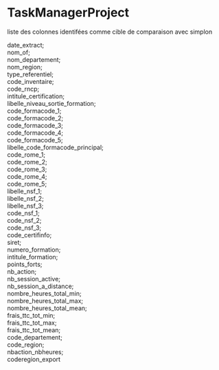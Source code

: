 # TaskManagerProject
liste des colonnes identifées comme cible de comparaison avec simplon

date_extract;<br>
nom_of;<br>
nom_departement;<br>
nom_region;<br>
type_referentiel;<br>
code_inventaire;<br>
code_rncp;<br>
intitule_certification;<br>
libelle_niveau_sortie_formation;<br>
code_formacode_1;<br>
code_formacode_2;<br>
code_formacode_3;<br>
code_formacode_4;<br>
code_formacode_5;<br>
libelle_code_formacode_principal;<br>
code_rome_1;<br>
code_rome_2;<br>
code_rome_3;<br>
code_rome_4;<br>
code_rome_5;<br>
libelle_nsf_1;<br>
libelle_nsf_2;<br>
libelle_nsf_3;<br>
code_nsf_1;<br>
code_nsf_2;<br>
code_nsf_3;<br>
code_certifinfo;<br>
siret;<br>
numero_formation;<br>
intitule_formation;<br>
points_forts;<br>
nb_action;<br>
nb_session_active;<br>
nb_session_a_distance;<br>
nombre_heures_total_min;<br>
nombre_heures_total_max;<br>
nombre_heures_total_mean;<br>
frais_ttc_tot_min;<br>
frais_ttc_tot_max;<br>
frais_ttc_tot_mean;<br>
code_departement;<br>
code_region;<br>
nbaction_nbheures;<br>
coderegion_export<br>
